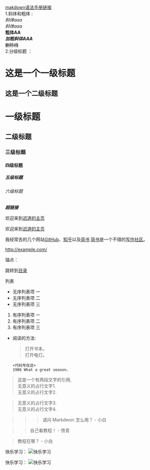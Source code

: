 
[makdown语法手册链接](https://www.jianshu.com/p/8c1b2b39deb0)  
1.斜体和粗体  :  
*斜体aaa*  
_斜体aaa_  
**粗体AA**  
***加粗斜体AAA***  
~~删除线~~  
2.分级标题 ： 

这是一个一级标题  
============================

这是一个二级标题
--------------------------------------------------

# 一级标题
## 二级标题
### 三级标题
#### 四级标题
##### 五级标题
###### 六级标题

*****超链接***** 

欢迎来到[迟道的主页](http://www.jianshu.com/u/de4923b06bfc)

欢迎来到[迟道的主页](http://www.jianshu.com/u/de4923b06bfc "迟道的主页")


我经常去的几个网站[GitHub][1]、[知乎][2]以及[简书][3]
[简书][3]是一个不错的[写作社区][]。

[1]:https://github.com "GitHub"
[2]:https://www.zhihu.com "知乎"
[3]:http://www.jianshu.com "简书"
[写作社区]:http://www.jianshu.com

<http://example.com/>  

锚点：


跳转到[目录](#index)

列表
- 无序列表项 一
- 无序列表项 二
- 无序列表项 三

1. 有序列表项 一
2. 有序列表项 二
3. 有序列表项 三
*   阅读的方法:  
          
    > 打开书本。  
    打开电灯。  
                            
        <代码写在这>
        1986 What a great season.
> 这是一个有两段文字的引用,  
无意义的占行文字1.  
无意义的占行文字2.  

>无意义的占行文字3.  
无意义的占行文字4.    

>>> 请问 Markdwon 怎么用？ - 小白

>>自己看教程！ - 愤青

>教程在哪？ - 小白


快乐学习： 
![快乐学习](http://upload-images.jianshu.io/upload_images/1001659-7535c9e3fe16240d?imageMogr2/auto-orient/strip%7CimageView2/2/w/1240 "快乐学习")


快乐学习：
![快乐学习][study]

[study]:http://upload-images.jianshu.io/upload_images/1001659-7535c9e3fe16240d?imageMogr2/auto-orient/strip%7CimageView2/2/w/1240 "快乐学习"      
         





